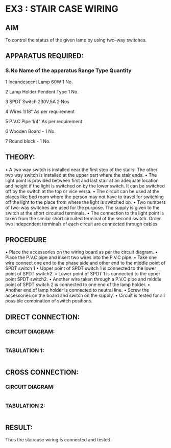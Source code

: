 # EX3 : STAIR CASE WIRING                      
## AIM
To control the status of the given lamp by using two–way switches. 
## APPARATUS REQUIRED:

### S.No Name of the apparatus Range Type	Quantity

1	Incandescent Lamp	60W	1 No.

2	Lamp Holder	Pendent Type	1 No.

3	SPDT Switch	230V,5A	2 Nos

4	Wires	1/18”	As per requirement

5	P.V.C Pipe	1/4"	As per requirement

6	Wooden Board	-	1 No.

7	Round block	-	1 No.


## THEORY:
•  A two way switch is installed near the first step of the stairs. The other two way switch is installed at the upper part where the stair ends.
•  The light point is provided between first and last stair at an adequate location and height if the light is switched on by the lower switch. It can be switched off by the switch at the top or vice versa.
•  The circuit can be used at the places like bed room where the person may  not  have  to  travel for switching off the light to the place from where the light is switched on.
•  Two  numbers  of  two-way  switches  are  used  for  the  purpose.  The supply is given to the switch at the short circuited terminals.
•  The  connection  to  the  light  point  is  taken  from  the  similar  short circuited  terminal  of  the   second  switch.   Order  two  independent terminals of each circuit are connected through  cables 
## PROCEDURE
•  Place the accessories on the wiring board as per the circuit diagram.
•  Place the P.V.C pipe and insert two wires into the P.V.C pipe.
•  Take one wire connect one end to the phase side and other end to the middle point of SPDT switch 1
•  Upper point of SPDT switch 1 is connected to the lower point of SPDT switch2.
•  Lower point of SPDT 1 is connected to the upper point SPDT switch2.
•  Another wire taken through a P.V.C pipe and middle point of SPDT switch 2 is connected to one end of the lamp holder.
•  Another end of lamp holder is connected to neutral line.
•  Screw the accessories on the board and switch on the supply.
•  Circuit is tested for all possible combination of switch positions.


## DIRECT CONNECTION:
### CIRCUIT DIAGRAM: 

![]()

### TABULATION 1:

![]()

## CROSS CONNECTION:
### CIRCUIT DIAGRAM:

![]()

### TABULATION 2:

![]()

## RESULT:
Thus the staircase wiring is connected and tested.

